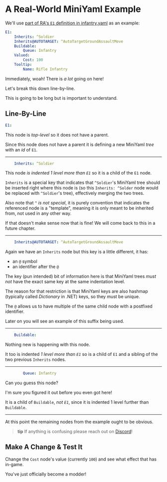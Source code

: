 # A Real-World MiniYaml Example

We'll use [part of RA's `E1` definition in infantry.yaml][gh-ra-e1-infantry.yaml@0524a59b]
as an example:

<!--
TODO: Include & explain inherited node removal _somewhere_
-->

```yml
E1:
	Inherits: ^Soldier
	Inherits@AUTOTARGET: ^AutoTargetGroundAssaultMove
	Buildable:
		Queue: Infantry
	Valued:
		Cost: 100
	Tooltip:
		Name: Rifle Infantry
```

Immediately, woah!  There is _a lot_ going on here!

Let's break this down line-by-line.

This is going to be long but is important to understand.

## Line-By-Line

```yml
E1:
```

This node is _top-level_ so it does not have a parent.

Since this node does not have a parent it is defining a new MiniYaml _tree_
with an _id_ of `E1`.

---

```yml
	Inherits: ^Soldier
```

This node _is indented 1 level more than `E1`_ so it is a child of the `E1` node.

`Inherits` is a special key that indicates that `^Soldier`'s MiniYaml tree
should be inserted right where this node is (so this `Inherits: ^Solder` node
would be replaced with `^Soldier`'s tree), effectively merging the two trees.

Also note that `^` _is not special_, it is purely convention that indicates
the referenced node is a "template", meaning it is only meant to be inherited
from, not used in any other way.

If that doesn't make sense now that is fine! We will come back to this in a
future chapter.

<!--
	TODO: Verify that keys starting with `^` aren't given special treatment
-->

---

```yml
	Inherits@AUTOTARGET: ^AutoTargetGroundAssaultMove
```

Again we have an `Inherits` node but this key is a little different, it has:
- an `@` symbol
- an identifier after the `@`

The key (pun intended) bit of information here is that MiniYaml trees _must
not_ have the exact same key at the same indentation level.

The reason for that restriction is that MiniYaml keys are also hashmap
(typically called _Dictionary_ in .NET) keys, so they must be unique.

The `@` allows us to have multiple of the same child node with a postfixed
identifier.

Later on you will see an example of this suffix being used.

<!--
	TODO: When will we see `@suffix` being used?
-->

---

```yml
	Buildable:
```

Nothing new is happening with this node.

It too is indented _1 level more than `E1`_ so is a child of `E1` and a sibling
of the two previous `Inherits` nodes.

---

```yml
		Queue: Infantry
```

Can you guess this node?

I'm sure you figured it out before you even got here!

It is a child of `Buildable`, _not `E1`_, since it is indented 1 level further
than `Buildable`.

---

At this point the remaining nodes from the example ought to be obvious.

> **tip** If anything is confusing please reach out on [Discord][openra-discord]!

## Make A Change & Test It

Change the `Cost` node's value (currently `100`) and see what effect that has
in-game.

You've just officially become a modder!

  [gh-ra-e1-infantry.yaml@0524a59b]: https://github.com/OpenRA/OpenRA/blob/0524a59b/mods/ra/rules/infantry.yaml#L69-L83
  [openra-discord]: https://discord.me/openra
